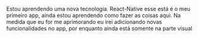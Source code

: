 Estou aprendendo uma nova tecnologia. React-Native esse está é o meu primeiro app, ainda estou aprendendo como fazer as coisas aqui.
Na medida que eu for me aprimorando eu irei adicionando novas funcionalidades no app, por enquanto ainda está somente na parte visual
